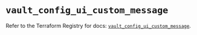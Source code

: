 # `vault_config_ui_custom_message`

Refer to the Terraform Registry for docs: [`vault_config_ui_custom_message`](https://registry.terraform.io/providers/hashicorp/vault/4.6.0/docs/resources/config_ui_custom_message).
